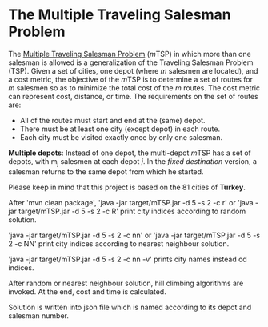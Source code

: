 # The Multiple Traveling Salesman Problem

The [Multiple Traveling Salesman Problem](https://neos-guide.org/content/multiple-traveling-salesman-problem-mtsp) (*m*TSP) in which more than one salesman is allowed is a generalization of the Traveling Salesman Problem (TSP).
Given a set of cities, one depot (where *m* salesmen are located), and a cost metric, the objective of the *m*TSP is to determine a set of routes for *m* salesmen so as to minimize the total cost of the *m* routes. 
The cost metric can represent cost, distance, or time. The requirements on the set of routes are:

* All of the routes must start and end at the (same) depot.
* There must be at least one city (except depot) in each route.
* Each city must be visited exactly once by only one salesman.

**Multiple depots**: Instead of one depot, the multi-depot *m*TSP has a set of depots, with m<sub>j</sub> salesmen at each depot *j*. 
In the *fixed destination* version, a salesman returns to the same depot from which he started.

Please keep in mind that this project is based on the 81 cities of **Turkey**.

After 'mvn clean package', 'java -jar target/mTSP.jar -d 5 -s 2 -c r' or 'java -jar target/mTSP.jar -d 5 -s 2 -c R' print city indices according to 
random solution.

'java -jar target/mTSP.jar -d 5 -s 2 -c nn' or 'java -jar target/mTSP.jar -d 5 -s 2 -c NN' print city indices according to nearest neighbour solution.

'java -jar target/mTSP.jar -d 5 -s 2 -c nn -v' prints city names instead od indices.

After random or nearest neighbour solution, hill climbing algorithms are invoked. At the end, cost and time is calculated.

Solution is written into json file which is named according to its depot and salesman number.
